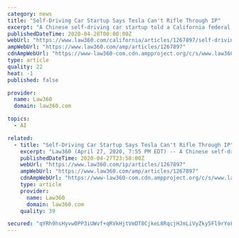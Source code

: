 ```yaml
---
category: news
title: "Self-Driving Car Startup Says Tesla Can't Rifle Through IP"
excerpt: "A Chinese self-driving car startup told a California federal judge Saturday that Tesla can't rifle through its intellectual property to bolster a trade secrets suit against a former engineer accused of downloading Tesla’s Autopilot source code before joining the Chinese startup."
publishedDateTime: 2020-04-28T00:00:00Z
webUrl: "https://www.law360.com/california/articles/1267897/self-driving-car-startup-says-tesla-can-t-rifle-through-ip"
ampWebUrl: "https://www.law360.com/amp/articles/1267897"
cdnAmpWebUrl: "https://www-law360-com.cdn.ampproject.org/c/s/www.law360.com/amp/articles/1267897"
type: article
quality: 22
heat: -1
published: false

provider:
  name: Law360
  domain: law360.com

topics:
  - AI

related:
  - title: "Self-Driving Car Startup Says Tesla Can't Rifle Through IP"
    excerpt: "Law360 (April 27, 2020, 7:55 PM EDT) -- A Chinese self-driving car startup told a California federal judge Saturday that Tesla can't rifle through its intellectual property to bolster a trade secrets suit against a former engineer accused of downloading Tesla’s Autopilot source code before joining the Chinese startup. XMotors.ai Inc., which ..."
    publishedDateTime: 2020-04-27T23:58:00Z
    webUrl: "https://www.law360.com/ip/articles/1267897"
    ampWebUrl: "https://www.law360.com/amp/articles/1267897"
    cdnAmpWebUrl: "https://www-law360-com.cdn.ampproject.org/c/s/www.law360.com/amp/articles/1267897"
    type: article
    provider:
      name: Law360
      domain: law360.com
    quality: 39

secured: "qYRh9hsHyvw0PP3iUWvf+qRVkHjtVmDT8CjkeL8RqcjHJmLiVyZky5Fl9rYoFSjK186wHqkKIVvMiQoj/JR6bH1ewPKQ8vJjgTvsAzoPv8uCQp2nULBQB3eaogGzVyjU0zmU+g9uSTZwB52Wm4bVzSTgQx9NdU7tNLYdOz4TybBk8t52w8zRzeZqVJS78ukw8mi2SM6NYS3VLlFUGETsYDnXbXknD4ICd6NyCdPfQ3XEhmnCVkfbVBpeu/z3cptseMxCYV4z99wJI0sGWf5qgifRlio+PjkvbKM3JnXUGKLfvqPyfE44DsJZ5ZIR5/rU;uE88DlU6RXAa5I/vznhptg=="
---
```


